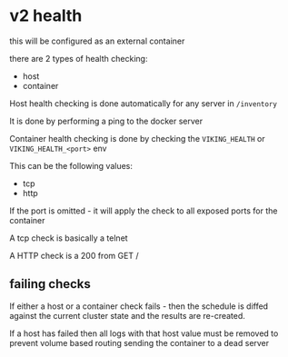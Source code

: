 # v2 health

this will be configured as an external container

there are 2 types of health checking:

 * host
 * container

Host health checking is done automatically for any server in `/inventory`

It is done by performing a ping to the docker server

Container health checking is done by checking the `VIKING_HEALTH` or `VIKING_HEALTH_<port>` env

This can be the following values:

 * tcp
 * http

If the port is omitted - it will apply the check to all exposed ports for the container

A tcp check is basically a telnet

A HTTP check is a 200 from GET /

## failing checks

If either a host or a container check fails - then the schedule is diffed against the current cluster state and the results are re-created.

If a host has failed then all logs with that host value must be removed to prevent volume based routing sending the container to a dead server